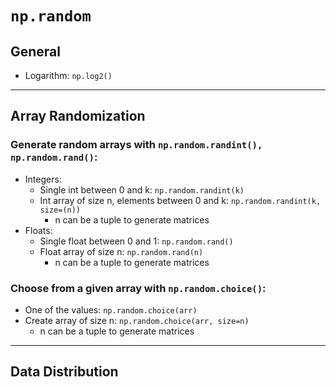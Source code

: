 # `np.random`

## General
- Logarithm: `np.log2()`

---

## Array Randomization

### Generate random arrays with `np.random.randint(), np.random.rand()`:
- Integers: 
  - Single int between 0 and k: `np.random.randint(k)`
  - Int array of size n, elements between 0 and k: `np.random.randint(k, size=(n))`
    - n can be a tuple to generate matrices
- Floats:
  - Single float between 0 and 1: `np.random.rand()`
  - Float array of size n: `np.random.rand(n)`
    - n can be a tuple to generate matrices

### Choose from a given array with `np.random.choice()`:
- One of the values: `np.random.choice(arr)`
- Create array of size n: `np.random.choice(arr, size=n)`
  - n can be a tuple to generate matrices

---

## Data Distribution